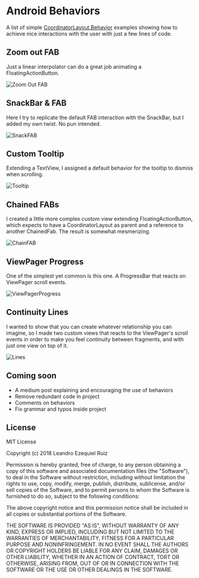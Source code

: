 # Android Behaviors
A list of simple [CoordinatorLayout.Behavior](https://developer.android.com/reference/android/support/design/widget/CoordinatorLayout.Behavior) examples showing how to achieve nice interactions with the user with just a few lines of code.

## Zoom out FAB

Just a linear interpolator can do a great job animating a FloatingActionButton.

![Zoom Out FAB](https://i.imgur.com/G0HI1wr.gif)

## SnackBar & FAB

Here I try to replicate the default FAB interaction with the SnackBar, but I added my own twist. No pun intended.

![SnackFAB](https://i.imgur.com/n24vunm.gif)

## Custom Tooltip

Extending a TextView, I assigned a default behavior for the tooltip to dismiss when scrolling.

![Tooltip](https://i.imgur.com/iuYzUSU.gif)

## Chained FABs

I created a little more complex custom view extending FloatingActionButton, which expects to have a CoordinatorLayout as parent and a reference to another ChainedFab. The result is somewhat mesmerizing.

![ChainFAB](https://i.imgur.com/3RYHM3r.gif)

## ViewPager Progress

One of the simplest yet common is this one. A ProgressBar that reacts on ViewPager scroll events.

![ViewPagerProgress](https://i.imgur.com/yaeaLfU.gif)

## Continuity Lines

I wanted to show that you can create whatever relationship you can imagine, so I made two custom views that reacts to the ViewPager's scroll events in order to make you feel continuity between fragments, and with just one view on top of it.

![Lines](https://i.imgur.com/0C2lb85.gif)

## Coming soon

- A medium post explaining and encouraging the use of behaviors
- Remove redundant code in project
- Comments on behaviors
- Fix grammar and typos inside project


## License

MIT License

Copyright (c) 2018 Leandro Ezequiel Ruiz

Permission is hereby granted, free of charge, to any person obtaining a copy of this software and associated documentation files (the "Software"), to deal in the Software without restriction, including without limitation the rights to use, copy, modify, merge, publish, distribute, sublicense, and/or sell copies of the Software, and to permit persons to whom the Software is furnished to do so, subject to the following conditions:

The above copyright notice and this permission notice shall be included in all copies or substantial portions of the Software.

THE SOFTWARE IS PROVIDED "AS IS", WITHOUT WARRANTY OF ANY KIND, EXPRESS OR IMPLIED, INCLUDING BUT NOT LIMITED TO THE WARRANTIES OF MERCHANTABILITY, FITNESS FOR A PARTICULAR PURPOSE AND NONINFRINGEMENT. IN NO EVENT SHALL THE AUTHORS OR COPYRIGHT HOLDERS BE LIABLE FOR ANY CLAIM, DAMAGES OR OTHER LIABILITY, WHETHER IN AN ACTION OF CONTRACT, TORT OR OTHERWISE, ARISING FROM, OUT OF OR IN CONNECTION WITH THE SOFTWARE OR THE USE OR OTHER DEALINGS IN THE SOFTWARE.
